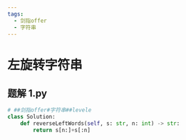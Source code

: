 ```yaml
---
tags:
  - 剑指offer
  - 字符串
---
```


# 左旋转字符串

## 题解 1.py

```.py
# ##剑指offer#字符串##levele
class Solution:
    def reverseLeftWords(self, s: str, n: int) -> str:
        return s[n:]+s[:n]

```


